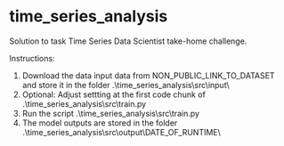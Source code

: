 # time_series_analysis

Solution to task Time Series Data Scientist take-home challenge.


Instructions:
1. Download the data input data from NON_PUBLIC_LINK_TO_DATASET and store it in the folder .\time_series_analysis\src\input\
1. Optional: Adjust settting at the first code chunk of .\time_series_analysis\src\train.py
1. Run the script .\time_series_analysis\src\train.py
1. The model outputs are stored in the folder .\time_series_analysis\src\output\DATE_OF_RUNTIME\
